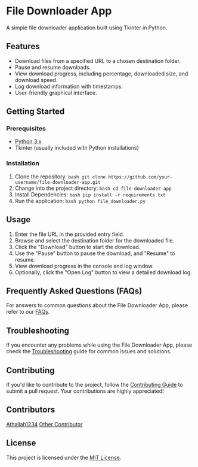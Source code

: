 # File Downloader App

A simple file downloader application built using Tkinter in Python.

## Features

- Download files from a specified URL to a chosen destination folder.
- Pause and resume downloads.
- View download progress, including percentage, downloaded size, and download speed.
- Log download information with timestamps.
- User-friendly graphical interface.

## Getting Started

### Prerequisites

- [Python 3.x](https://www.python.org/downloads/)
- Tkinter (usually included with Python installations)

### Installation

1. Clone the repository:
   ``bash
   git clone https://github.com/your-username/file-downloader-app.git
   ``
2. Change into the project directory:
   ``bash
   cd file-downloader-app
   ``
3. Install Dependencies:
   ``bash
   pip install -r requirements.txt
   ``
4. Run the application:
   ``bash
   python file_downloader.py
   ``
## Usage

1. Enter the file URL in the provided entry field.
2. Browse and select the destination folder for the downloaded file.
3. Click the "Download" button to start the download.
4. Use the "Pause" button to pause the download, and "Resume" to resume.
5. View download progress in the console and log window.
6. Optionally, click the "Open Log" button to view a detailed download log.

## Frequently Asked Questions (FAQs)

For answers to common questions about the File Downloader App, please refer to our [FAQs](FAQs.md).

## Troubleshooting
If you encounter any problems while using the File Downloader App, please check the [Troubleshooting](TROUBLESHOOTING.md) guide for common issues and solutions.

## Contributing

If you'd like to contribute to the project, follow the [Contributing Guide](CONTRIBUTING.md) to submit a pull request. Your contributions are highly appreciated!

## Contributors
[Athallah1234](https://github.com/Athallah1234)
[Other Contributor](OTHER_CONTRIBUTOR.md)

## License
This project is licensed under the [MIT License](LICENSE).
